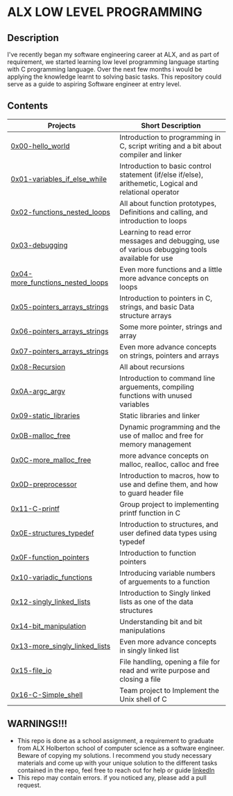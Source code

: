 # ALX LOW LEVEL PROGRAMMING

## Description
I've recently began my software engineering career at ALX, and as part of requirement, we started learning low level programming language starting with C programming language. Over the next few months i would be applying the knowledge learnt to solving basic tasks. This repository could serve as a guide to aspiring Software engineer at entry level.


## Contents

| Projects | Short Description |
| -------- | ----------------- |
| [0x00-hello_world](0x00-hello_world) | Introduction to programming in C, script writing and a bit about compiler and linker |
| [0x01-variables_if_else_while](0x01-variables_if_else_while) | Introduction to basic control statement (if/else if/else), arithemetic, Logical and relational operator |
| [0x02-functions_nested_loops](0x02-functions_nested_loops) | All about function prototypes, Definitions and calling, and introduction to loops |
| [0x03-debugging](0x03-debugging) | Learning to read error messages and debugging, use of various debugging tools available for use |
| [0x04-more_functions_nested_loops](0x04-more_functions_nested_loops) | Even more functions and a little more advance concepts on loops |
| [0x05-pointers_arrays_strings](0x05-pointers_arrays_strings) | Introduction to pointers in C, strings, and basic Data structure arrays |
| [0x06-pointers_arrays_strings](0x06-pointers_arrays_strings) | Some more pointer, strings and array |
| [0x07-pointers_arrays_strings](0x07-pointers_arrays_strings) | Even more advance concepts on strings, pointers and arrays |
| [0x08-Recursion](0x08-recursion) | All about recursions |
| [0x0A-argc_argv](0x0A-argc_argv) | Introduction to command line arguements, compiling functions with unused variables |
| [0x09-static_libraries](0x09-static_libraries) | Static libraries and linker |
| [0x0B-malloc_free](0x0B-malloc_free) | Dynamic programming and the use of malloc and free for memory management |
| [0x0C-more_malloc_free](0x0C-more_malloc_free) | more advance concepts on malloc, realloc, calloc and free |
| [0x0D-preprocessor](0x0D-preprocessor) | Introduction to macros, how to use and define them, and how to guard header file |
| [0x11-C-printf](https://github.com/Sanctus-Peter/printf) | Group project to implementing printf function in C |
| [0x0E-structures_typedef](0x0E-structures_typedef) | Introduction to structures, and user defined data types using typedef |
| [0x0F-function_pointers](0x0F-function_pointers) | Introduction to function pointers |
| [0x10-variadic_functions](0x10-variadic_functions) | Introducing variable numbers of arguements to a function |
| [0x12-singly_linked_lists](0x12-singly_linked_lists) | Introduction to Singly linked lists as one of the data structures |
| [0x14-bit_manipulation](0x14-bit_manipulation) | Understanding bit and bit manipulations |
| [0x13-more_singly_linked_lists](0x13-more_singly_linked_lists) | Even more advance concepts in singly linked list |
| [0x15-file_io](0x15-file_io) | File handling, opening a file for read and write purpose and closing a file |
| [0x16-C-Simple_shell](https://github.com/mamt4real/simple_shell) | Team project to Implement the Unix shell of C |

## WARNINGS!!!

* This repo is done as a school assignment, a requirement to graduate from ALX Holberton school of computer science as a software engineer. Beware of copying my solutions. I recommend you study necessary materials and come up with your unique solution to the different tasks contained in the repo, feel free to reach out for help or guide [linkedln](https://www.linkedin.com/in/ejiofor-sanctus)
* This repo may contain errors. if you noticed any, please add a pull request.
